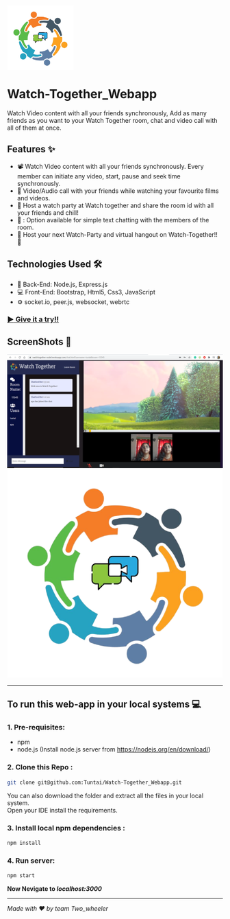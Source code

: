 <img align="center" src="https://github.com/Tuntai/Watch-Together_Webapp/blob/main/public/images/chat-app-logo.png" alt="app" height="150px"/>

# Watch-Together_Webapp
Watch Video content with all your friends synchronously, Add as many friends as you want to your Watch Together room, chat and video call with all of them at once.
## Features :sparkles:
- :film_projector: Watch Video content with all your friends synchronously. Every member can initiate any video, start, pause and seek time synchronously.
- 	:calling: Video/Audio call with your friends while watching your favourite films and videos.
- 	:handshake: Host a watch party at Watch together and share the room id with all your friends and chill!
- 	💬 : Option available for simple text chatting with the members of the room.
- 	:tada: Host your next Watch-Party and virtual hangout on Watch-Together!! :partying_face:

## Technologies Used :hammer_and_wrench:
 - :construction: Back-End: Node.js, Express.js
 - :computer: Front-End: Bootstrap, Html5, Css3, JavaScript
 - :gear: socket.io, peer.js, websocket, webrtc

### <a href="https://watchtogether-node.herokuapp.com/" target="blank">:arrow_forward: Give it a try!!</a>

## ScreenShots :camera_flash:
![Screenshot1](wt.png) 
![Screenshot2](public/images/chat-app-logo.png)
<hr> 

## To run this web-app in your local systems :computer:

### 1. Pre-requisites:
  - npm
  - node.js (Install node.js server from https://nodejs.org/en/download/)
### 2. Clone this Repo :
```sh
git clone git@github.com:Tuntai/Watch-Together_Webapp.git
```
You can also download the folder and extract all the files in your local system.<br>
Open your IDE install the requirements.

### 3. Install local npm dependencies : 
```sh
npm install
```
### 4. Run server:
```sh
npm start
```
**Now Nevigate to *localhost:3000***
<hr> 

*Made with ❤️ by team Two_wheeler*
